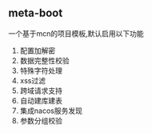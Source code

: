 ## meta-boot

一个基于mcn的项目模板,默认启用以下功能

1. 配置加解密 
2. 数据完整性校验
3. 特殊字符处理
4. xss过滤
5. 跨域请求支持
6. 自动建库建表
7. 集成nacos服务发现
8. 参数分组校验